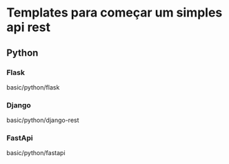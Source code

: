 # Templates para começar um simples api rest

## Python
### Flask
basic/python/flask

### Django
basic/python/django-rest

### FastApi
basic/python/fastapi
